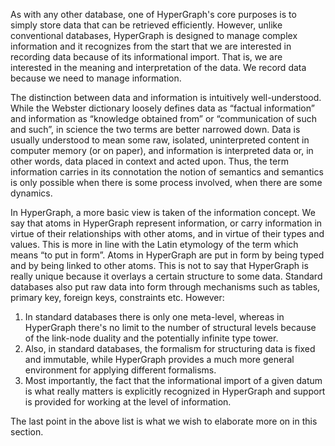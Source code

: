 As with any other database, one of HyperGraph's core purposes is to simply store data that can be retrieved efficiently. However, unlike conventional databases, HyperGraph is designed to manage complex information and it recognizes from the start that we are interested in recording data because of its informational import. That is, we are interested in the meaning and interpretation of the data. We record data because we need to manage information.

The distinction between data and information is intuitively well-understood. While the Webster dictionary loosely defines data as “factual information” and information as “knowledge obtained from” or “communication  of such and such”, in science the two terms are better narrowed down. Data is usually understood to mean some raw, isolated, uninterpreted content in computer memory (or on paper), and information is interpreted data or, in other words, data placed in context and acted upon. Thus, the term information carries in its connotation the notion of semantics and semantics is only possible when there is some process involved, when there are some dynamics.

In HyperGraph, a more basic view is taken of the information concept. We say that atoms in HyperGraph represent information, or carry information in virtue of their relationships with other atoms, and in virtue of their types and values. This is more in line with the Latin etymology of the term which means “to put in form”. Atoms in HyperGraph are put in form by being typed and by being linked to other atoms. This is not to say that HyperGraph is really unique because it overlays a certain structure to some data. Standard databases also put raw data into form through mechanisms such as tables, primary key, foreign keys, constraints etc. However:

1.	In standard databases there is only one meta-level, whereas in HyperGraph there's no limit to the number of structural levels because of the link-node duality and the potentially infinite type tower.
2.	Also, in standard databases, the formalism for structuring data is fixed and immutable, while HyperGraph  provides a much more general environment for applying different formalisms.
3.	Most importantly, the fact that the informational import of a given datum is what really matters is explicitly recognized in HyperGraph and support is provided for working at the level of information.

The last point in the above list is what we wish to elaborate more on in this section.